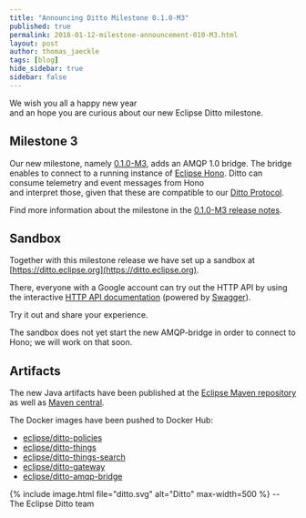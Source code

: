 ```yaml
---
title: "Announcing Ditto Milestone 0.1.0-M3"
published: true
permalink: 2018-01-12-milestone-announcement-010-M3.html
layout: post
author: thomas_jaeckle
tags: [blog]
hide_sidebar: true
sidebar: false
---
```


We wish you all a happy new year<br/>
and an hope you are curious about our new Eclipse Ditto milestone.


## Milestone 3

Our new milestone, namely [0.1.0-M3](release_notes_010-M3.html), adds an AMQP 1.0 bridge. The bridge enables to connect 
to a running instance of [Eclipse Hono](https://eclipse.org/hono/). Ditto can consume telemetry and event messages from Hono  
and interpret those, given that these are compatible to our [Ditto Protocol](protocol-overview.html).

Find more information about the milestone in the [0.1.0-M3 release notes](release_notes_010-M3.html).


## Sandbox

Together with this milestone release we have set up a sandbox at [https://ditto.eclipse.org](https://ditto.eclipse.org).

There, everyone with a Google account can try out the HTTP API by using the interactive 
[HTTP API documentation](https://ditto.eclipse.org/apidoc/) (powered by [Swagger](https://swagger.io)).

Try it out and share your experience.

The sandbox does not yet start the new AMQP-bridge in order to connect to Hono; we will work on that soon.


## Artifacts

The new Java artifacts have been published at the [Eclipse Maven repository](https://repo.eclipse.org/content/repositories/ditto/)
as well as [Maven central](https://repo1.maven.org/maven2/org/eclipse/ditto/).

The Docker images have been pushed to Docker Hub:
* [eclipse/ditto-policies](https://hub.docker.com/r/eclipse/ditto-policies/)
* [eclipse/ditto-things](https://hub.docker.com/r/eclipse/ditto-things/)
* [eclipse/ditto-things-search](https://hub.docker.com/r/eclipse/ditto-things-search/)
* [eclipse/ditto-gateway](https://hub.docker.com/r/eclipse/ditto-gateway/)
* [eclipse/ditto-amqp-bridge](https://hub.docker.com/r/eclipse/ditto-amqp-bridge/)

{% include image.html file="ditto.svg" alt="Ditto" max-width=500 %}
--<br/>
The Eclipse Ditto team
